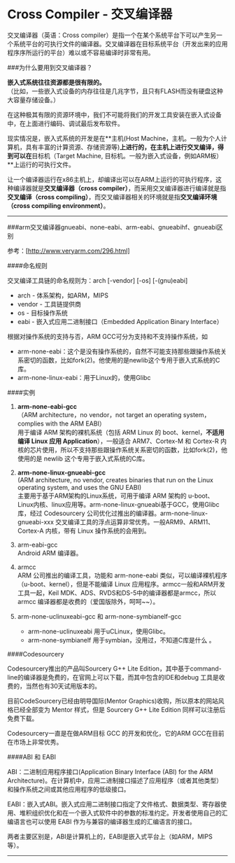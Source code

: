 Cross Compiler - 交叉编译器
====

交叉编译器（英语：Cross compiler）是指一个在某个系统平台下可以产生另一个系统平台的可执行文件的编译器。交叉编译器在目标系统平台（开发出来的应用程序序所运行的平台）难以或不容易编译时非常有用。



###为什么要用到交叉编译器？

**嵌入式系统往往资源都是很有限的。**   
（比如，一些嵌入式设备的内存往往是几兆字节，且只有FLASH而没有硬盘这种大容量存储设备。）

在这种极其有限的资源环境中，我们不可能将我们的开发工具安装在嵌入式设备中，在上面进行编码、调试最后发布软件。

现实情况是，嵌入式系统的开发是在**主机(Host Machine，主机。一般为个人计算机，具有丰富的计算资源、存储资源等)**上进行的，在主机上进行交叉编译，得到可以在**目标机（Target Machine, 目标机。一般为嵌入式设备，例如ARM板）**上运行的可执行文件。

让一个编译器运行在x86主机上，却编译出可以在ARM上运行的可执行程序，这种编译器就是**交叉编译器（cross compiler）**，而采用交叉编译器进行编译就是指**交叉编译（cross compiling）**，而交叉编译器相关的环境就是指**交叉编译环境（cross compiling environment）**。

----

###arm交叉编译器gnueabi、none-eabi、arm-eabi、gnueabihf、gnueabi区别

参考：[http://www.veryarm.com/296.html]

####命名规则

交叉编译工具链的命名规则为：arch [-vendor] [-os] [-(gnu)eabi]

* arch - 体系架构，如ARM，MIPS
* vendor - 工具链提供商
* os - 目标操作系统
* eabi - 嵌入式应用二进制接口（Embedded Application Binary Interface）

根据对操作系统的支持与否，ARM GCC可分为支持和不支持操作系统，如

* arm-none-eabi：这个是没有操作系统的，自然不可能支持那些跟操作系统关系密切的函数，比如fork(2)。他使用的是newlib这个专用于嵌入式系统的C库。
* arm-none-linux-eabi：用于Linux的，使用Glibc
 
####实例

1. **arm-none-eabi-gcc**    
（ARM architecture，no vendor，not target an operating system，complies with the ARM EABI）   
	用于编译 ARM 架构的裸机系统（包括 ARM Linux 的 boot、kernel，**不适用编译 Linux 应用 Application**），一般适合 ARM7、Cortex-M 和 Cortex-R 内核的芯片使用，所以不支持那些跟操作系统关系密切的函数，比如fork(2)，他使用的是 newlib 这个专用于嵌入式系统的C库。

2. **arm-none-linux-gnueabi-gcc**    
(ARM architecture, no vendor, creates binaries that run on the Linux operating system, and uses the GNU EABI)    
主要用于基于ARM架构的Linux系统，可用于编译 ARM 架构的 u-boot、Linux内核、linux应用等。arm-none-linux-gnueabi基于GCC，使用Glibc库，经过 Codesourcery 公司优化过推出的编译器。arm-none-linux-gnueabi-xxx 交叉编译工具的浮点运算非常优秀。一般ARM9、ARM11、Cortex-A 内核，带有 Linux 操作系统的会用到。

3. arm-eabi-gcc    
	Android ARM 编译器。

4. armcc    
	ARM 公司推出的编译工具，功能和 arm-none-eabi 类似，可以编译裸机程序（u-boot、kernel），但是不能编译 Linux 应用程序。armcc一般和ARM开发工具一起，Keil MDK、ADS、RVDS和DS-5中的编译器都是armcc，所以 armcc 编译器都是收费的（爱国版除外，呵呵~~）。

5. arm-none-uclinuxeabi-gcc 和 arm-none-symbianelf-gcc       
	* arm-none-uclinuxeabi 用于uCLinux，使用Glibc。
	* arm-none-symbianelf 用于symbian，没用过，不知道C库是什么 。


####Codesourcery

Codesourcery推出的产品叫Sourcery G++ Lite Edition，其中基于command-line的编译器是免费的，在官网上可以下载，而其中包含的IDE和debug 工具是收费的，当然也有30天试用版本的。

目前CodeSourcery已经由明导国际(Mentor Graphics)收购，所以原本的网站风格已经全部变为 Mentor 样式，但是 Sourcery G++ Lite Edition 同样可以注册后免费下载。

Codesourcery一直是在做ARM目标 GCC 的开发和优化，它的ARM GCC在目前在市场上非常优秀。

####ABI 和 EABI

ABI：二进制应用程序接口(Application Binary Interface (ABI) for the ARM Architecture)。在计算机中，应用二进制接口描述了应用程序（或者其他类型）和操作系统之间或其他应用程序的低级接口。

EABI：嵌入式ABI。嵌入式应用二进制接口指定了文件格式、数据类型、寄存器使用、堆积组织优化和在一个嵌入式软件中的参数的标准约定。开发者使用自己的汇编语言也可以使用 EABI 作为与兼容的编译器生成的汇编语言的接口。

两者主要区别是，ABI是计算机上的，EABI是嵌入式平台上（如ARM，MIPS等）。

----


